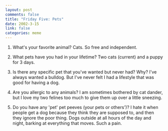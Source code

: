 ```yaml
--- 
layout: post
comments: false
title: "Friday Five: Pets"
date: 2002-3-15
link: false
categories: meme
---
```

1. What's your favorite animal?
Cats. So free and independent.

2. What pets have you had in your lifetime?
Two cats (current) and a puppy for 3 days.

3. Is there any specific pet that you've wanted but never had? Why?
I've always wanted a bulldog. But I've never felt I had a lifestyle that was good for having a dog.

4. Are you allergic to any animals?
I am sometimes bothered by cat dander, but I love my two felines too much to give them up over a little sneezing.

5. Do you have any 'pet' pet peeves (your pets or others')?
I hate it when people get a dog because they think they are supposed to, and then they ignore the poor thing. Dogs outside at all hours of the day and night, barking at everything that moves. Such a pain.
